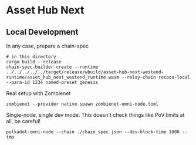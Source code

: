 # Asset Hub Next

## Local Development

In any case, prepare a chain-spec

```
# in this directory
cargo build --release
chain-spec-builder create --runtime ../../../../../target/release/wbuild/asset-hub-next-westend-runtime/asset_hub_next_westend_runtime.wasm --relay-chain rococo-local --para-id 1234 named-preset genesis
```

Real setup with Zombienet

```
zombienet --provider native spawn zombienet-omni-node.toml
```

Single-node, single dev mode. This doesn't check things like PoV limits at all, be careful!

```
polkadot-omni-node --chain ./chain_spec.json --dev-block-time 1000 --tmp
```

